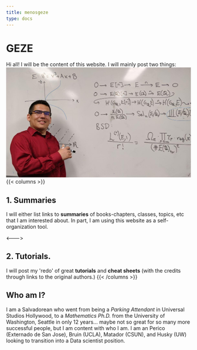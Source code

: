 ```yaml
---
title: menosgeze
type: docs
---
```


# GEZE

Hi all! I will be the content of this website. I will mainly post two things:
![myself](./myself.jpg)
{{< columns >}}


## 1. Summaries 
I will either list links to 
__summaries__ of books-chapters, classes, topics, etc
that I am interested about. In part, I am using this website as a self-organization tool. 

<--->
## 2. Tutorials.
I will post my 'redo' of great __tutorials__ and __cheat sheets__ (with the credits through links to the original authors.)
{{< /columns >}}

## Who am I?
I am a Salvadorean who went from being a _Parking Attendant_ in Universal Studios Hollywood,
to a _Mathematics Ph.D._ from the University of Washington, Seattle in only 12 years... maybe not so great for 
so many more successful people, but I am content with who I am. I am an Perico (Externado de San Jose), Bruin (UCLA), Matador (CSUN), and Husky (UW) looking to transition into a Data scientist position.





